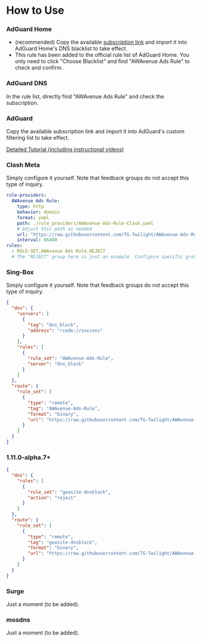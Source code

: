 # How to Use

### AdGuard Home
- (recommended) Copy the available [subscription link](./Sub.md) and import it into AdGuard Home's DNS blacklist to take effect.
- This rule has been added to the official rule list of AdGuard Home. You only need to click "Choose Blacklist" and find "AWAvenue Ads Rule" to check and confirm.

### AdGuard DNS

In the rule list, directly find "AWAvenue Ads Rule" and check the subscription.

### AdGuard

Copy the available subscription link and import it into AdGuard's custom filtering list to take effect.

[Detailed Tutorial (including instructional videos)](./AdGuard.md)

### Clash Meta

Simply configure it yourself. Note that feedback groups do not accept this type of inquiry.

```yaml
rule-providers:
  AWAvenue Ads Rule:
    type: http
    behavior: domain
    format: yaml
    path: ./rule_providers/AWAvenue-Ads-Rule-Clash.yaml
    # Adjust this path as needed
    url: "https://raw.githubusercontent.com/TG-Twilight/AWAvenue-Ads-Rule/main/Filters/AWAvenue-Ads-Rule-Clash.yaml"
    interval: 86400
rules:
  - RULE-SET,AWAvenue Ads Rule,REJECT
  # The "REJECT" group here is just an example. Configure specific groups based on your needs.
```

### Sing-Box

Simply configure it yourself. Note that feedback groups do not accept this type of inquiry.

```json
{
  "dns": {
    "servers": [
      {
        "tag": "dns_block",
        "address": "rcode://success"
      }
    ],
    "rules": [
      {
        "rule_set": "AWAvenue-Ads-Rule",
        "server": "dns_block"
      }
    ]
  },
  "route": {
    "rule_set": [
      {
        "type": "remote",
        "tag": "AWAvenue-Ads-Rule",
        "format": "binary",
        "url": "https://raw.githubusercontent.com/TG-Twilight/AWAvenue-Ads-Rule/main//Filters/AWAvenue-Ads-Rule-Singbox.srs"
      }
    ]
  }
}
```

### 1.11.0-alpha.7+

```json
{
  "dns": {
    "rules": [
      {
        "rule_set": "geosite-dnsblock",
        "action": "reject"
      }
    ]
  },
  "route": {
    "rule_set": [
      {
        "type": "remote",
        "tag": "geosite-dnsblock",
        "format": "binary",
        "url": "https://raw.githubusercontent.com/TG-Twilight/AWAvenue-Ads-Rule/main//Filters/AWAvenue-Ads-Rule-Singbox.srs"
      }
    ]
  }
}
```

### Surge

Just a moment (to be added).

### mosdns

Just a moment (to be added).